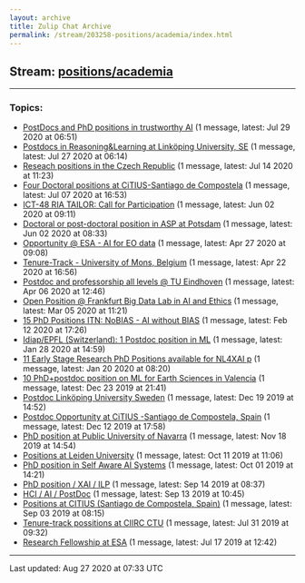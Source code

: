 ```yaml
---
layout: archive
title: Zulip Chat Archive
permalink: /stream/203258-positions/academia/index.html
---
```


## Stream: [positions/academia](https://claire4ai.github.io/archive/stream/203258-positions/academia/index.html)
---

### Topics:

* [PostDocs and PhD positions in trustworthy AI](topic/PostDocs.20and.20PhD.20positions.20in.20trustworthy.20AI.html) (1 message, latest: Jul 29 2020 at 06:51)
* [Postdocs in Reasoning&Learning at Linköping University, SE](topic/Postdocs.20in.20Reasoning.26Learning.20at.20Link.C3.B6ping.20University.2C.20SE.html) (1 message, latest: Jul 27 2020 at 06:14)
* [Reseach positions in the Czech Republic](topic/Reseach.20positions.20in.20the.20Czech.20Republic.html) (1 message, latest: Jul 14 2020 at 11:23)
* [Four Doctoral positions at CiTIUS-Santiago de Compostela](topic/Four.20Doctoral.20positions.20at.20CiTIUS-Santiago.20de.20Compostela.html) (1 message, latest: Jul 07 2020 at 16:53)
* [ICT-48 RIA TAILOR: Call for Participation](topic/ICT-48.20RIA.20TAILOR.3A.20Call.20for.20Participation.html) (1 message, latest: Jun 02 2020 at 09:11)
* [Doctoral or post-doctoral position in ASP at Potsdam](topic/Doctoral.20or.20post-doctoral.20position.20in.20ASP.20at.20Potsdam.html) (1 message, latest: Jun 02 2020 at 08:33)
* [Opportunity @ ESA - AI for EO data](topic/Opportunity.20.40.20ESA.20-.20AI.20for.20EO.20data.html) (1 message, latest: Apr 27 2020 at 09:08)
* [Tenure-Track  -  University of Mons, Belgium](topic/Tenure-Track.20.20-.20.20University.20of.20Mons.2C.20Belgium.html) (1 message, latest: Apr 22 2020 at 16:56)
* [Postdoc and professorship all levels @ TU Eindhoven](topic/Postdoc.20and.20professorship.20all.20levels.20.40.20TU.20Eindhoven.html) (1 message, latest: Apr 06 2020 at 12:46)
* [Open Position @ Frankfurt Big Data Lab in AI and Ethics](topic/Open.20Position.20.40.20Frankfurt.20Big.20Data.20Lab.20in.20AI.20and.20Ethics.html) (1 message, latest: Mar 05 2020 at 11:21)
* [15 PhD Positions  ITN: NoBIAS - AI without BIAS](topic/15.20PhD.20Positions.20.20ITN.3A.20NoBIAS.20-.20AI.20without.20BIAS.html) (1 message, latest: Feb 12 2020 at 17:26)
* [Idiap/EPFL (Switzerland): 1 Postdoc position in ML](topic/Idiap.2FEPFL.20(Switzerland).3A.201.20Postdoc.20position.20in.20ML.html) (1 message, latest: Jan 28 2020 at 14:59)
* [11 Early Stage Research PhD Positions available for NL4XAI p](topic/11.20Early.20Stage.20Research.20PhD.20Positions.20available.20for.20NL4XAI.20p.html) (1 message, latest: Jan 20 2020 at 08:20)
* [10 PhD+postdoc position on ML for Earth Sciences in Valencia](topic/10.20PhD.2Bpostdoc.20position.20on.20ML.20for.20Earth.20Sciences.20in.20Valencia.html) (1 message, latest: Dec 23 2019 at 21:41)
* [Postdoc Linköping University Sweden](topic/Postdoc.20Link.C3.B6ping.20University.20Sweden.html) (1 message, latest: Dec 19 2019 at 14:52)
* [Postdoc Opportunity at CiTIUS -Santiago de Compostela, Spain](topic/Postdoc.20Opportunity.20at.20CiTIUS.20-Santiago.20de.20Compostela.2C.20Spain.html) (1 message, latest: Dec 12 2019 at 17:58)
* [PhD position at Public University of Navarra](topic/PhD.20position.20at.20Public.20University.20of.20Navarra.html) (1 message, latest: Nov 18 2019 at 14:54)
* [Positions at Leiden University](topic/Positions.20at.20Leiden.20University.html) (1 message, latest: Oct 11 2019 at 11:06)
* [PhD position in Self Aware AI Systems](topic/PhD.20position.20in.20Self.20Aware.20AI.20Systems.html) (1 message, latest: Oct 01 2019 at 14:21)
* [PhD position / XAI / ILP](topic/PhD.20position.20.2F.20XAI.20.2F.20ILP.html) (1 message, latest: Sep 14 2019 at 08:37)
* [HCI / AI / PostDoc](topic/HCI.20.2F.20AI.20.2F.20PostDoc.html) (1 message, latest: Sep 13 2019 at 10:45)
* [Positions at CITIUS (Santiago de Compostela, Spain)](topic/Positions.20at.20CITIUS.20(Santiago.20de.20Compostela.2C.20Spain).html) (1 message, latest: Sep 03 2019 at 08:15)
* [Tenure-track possitions at CIIRC CTU](topic/Tenure-track.20possitions.20at.20CIIRC.20CTU.html) (1 message, latest: Jul 31 2019 at 09:32)
* [Research Fellowship at ESA](topic/Research.20Fellowship.20at.20ESA.html) (1 message, latest: Jul 17 2019 at 12:42)

<hr><p>Last updated: Aug 27 2020 at 07:33 UTC</p>